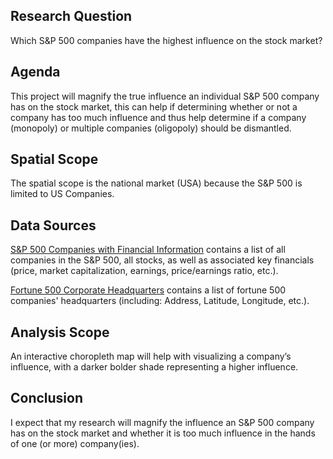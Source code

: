 ## Research Question
Which S&P 500 companies have the highest influence on the stock market?

## Agenda
This project will magnify the true influence an individual S&P 500 company has on the stock market, this can help if determining whether or not a company has too much influence and thus help determine if a company (monopoly) or multiple companies (oligopoly) should be dismantled.

## Spatial Scope
The spatial scope is the national market (USA) because the S&P 500 is limited to US Companies.

## Data Sources
[S&P 500 Companies with Financial Information](https://datahub.io/core/s-and-p-500-companies-financials)
contains a list of all companies in the S&P 500, all stocks, as well as associated key financials (price, market capitalization, earnings, price/earnings ratio, etc.).

[Fortune 500 Corporate Headquarters](https://hifld-geoplatform.opendata.arcgis.com/datasets/fortune-500-corporate-headquarters/data)
contains a list of fortune 500 companies' headquarters (including: Address, Latitude, Longitude, etc.).

## Analysis Scope
An interactive choropleth map will help with visualizing a company’s influence, with a darker bolder shade representing a higher influence.

## Conclusion
I expect that my research will magnify the influence an S&P 500 company has on the stock market and whether it is too much influence in the hands of one (or more) company(ies).
